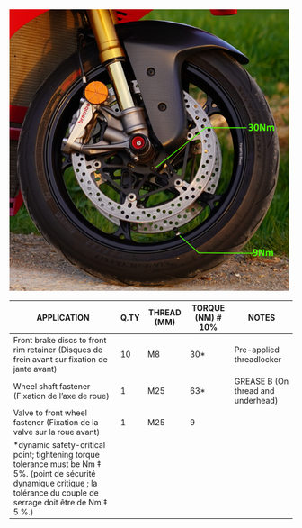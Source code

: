 <img src="front-wheel-right-assembly.png" height="500" />

|APPLICATION |Q.TY|THREAD (MM) |TORQUE (NM) # 10%                                    |NOTES                             |
|--------------------------------------|----|------------|-----------------------------------------------------|----------------------------------|
|Front brake discs to front rim retainer (Disques de frein avant sur fixation de jante avant)| 10  |M8 |30* |Pre-applied threadlocker          |
|Wheel shaft fastener (Fixation de l’axe de roue)|1   |M25         |63*                                                  |GREASE B (On thread and underhead)|
|Valve to front wheel fastener (Fixation de la valve sur la roue avant)|1   |M25         |9 | |
|*dynamic safety-critical point; tightening torque tolerance must be Nm ‡ 5%. (point de sécurité dynamique critique ; la tolérance du couple de serrage doit être de Nm ‡ 5 %.)|    | | |                                  |
